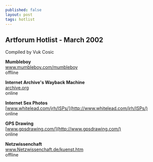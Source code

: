 ```yaml
---
published: false
layout: post
tags: hotlist
---
```

## Artforum Hotlist - March 2002

Compiled by Vuk Cosic

**Mumbleboy**  
www.mumbleboy.com/mumbleboy  
offline

**Internet Archive's Wayback Machine**  
[archive.org](https://archive.org/)  
online

**Internet Sex Photos**  
[www.whitelead.com/jrh/ISPs/](http://www.whitelead.com/jrh/ISPs/)  
online

**GPS Drawing**  
[www.gpsdrawing.com/](http://www.gpsdrawing.com/)  
online

**Netzwissenchaft**  
www.Netzwissenchaft.de/kuenst.htm  
offline

